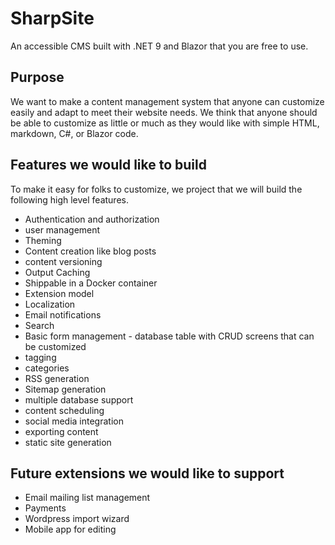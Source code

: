 # SharpSite
An accessible CMS built with .NET 9 and Blazor that you are free to use.

## Purpose

We want to make a content management system that anyone can customize easily and adapt to meet their website needs.  We think that anyone should be able to customize as little or much as they would like with simple HTML, markdown, C#, or Blazor code.

## Features we would like to build

To make it easy for folks to customize, we project that we will build the following high level features.

- Authentication and authorization
- user management
- Theming
- Content creation like blog posts
- content versioning
- Output Caching
- Shippable in a Docker container
- Extension model
- Localization
- Email notifications
- Search
- Basic form management - database table with CRUD screens that can be customized
- tagging
- categories
- RSS generation
- Sitemap generation
- multiple database support
- content scheduling
- social media integration
- exporting content
- static site generation

## Future extensions we would like to support

- Email mailing list management
- Payments
- Wordpress import wizard
- Mobile app for editing